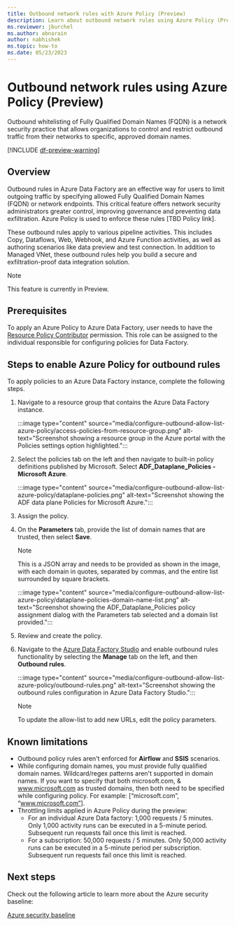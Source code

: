 ```yaml
---
title: Outbound network rules with Azure Policy (Preview)
description: Learn about outbound network rules using Azure Policy (Preview).
ms.reviewer: jburchel
ms.author: abnarain
author: nabhishek
ms.topic: how-to
ms.date: 05/23/2023
---
```


# Outbound network rules using Azure Policy (Preview)

Outbound whitelisting of Fully Qualified Domain Names (FQDN) is a network security practice that allows organizations to control and restrict outbound traffic from their networks to specific, approved domain names.

[!INCLUDE [df-preview-warning](includes/data-factory-preview-warning.md)]

## Overview

Outbound rules in Azure Data Factory are an effective way for users to limit outgoing traffic by specifying allowed Fully Qualified Domain Names (FQDN) or network endpoints. This critical feature offers network security administrators greater control, improving governance and preventing data exfiltration. Azure Policy is used to enforce these rules [TBD Policy link].  

These outbound rules apply to various pipeline activities. This includes Copy, Dataflows, Web, Webhook, and Azure Function activities, as well as authoring scenarios like data preview and test connection. In addition to Managed VNet, these outbound rules help you build a secure and exfiltration-proof data integration solution.

> [!NOTE]
> This feature is currently in Preview.

## Prerequisites

To apply an Azure Policy to Azure Data Factory, user needs to have the [Resource Policy Contributor](/azure/role-based-access-control/built-in-roles.md#resource-policy-contributor) permission. This role can be assigned to the individual responsible for configuring policies for Data Factory.

## Steps to enable Azure Policy for outbound rules

To apply policies to an Azure Data Factory instance, complete the following steps.

1. Navigate to a resource group that contains the Azure Data Factory instance.

   :::image type="content" source="media/configure-outbound-allow-list-azure-policy/access-policies-from-resource-group.png" alt-text="Screenshot showing a resource group in the Azure portal with the Policies settings option highlighted.":::

1. Select the policies tab on the left and then navigate to built-in policy definitions published by Microsoft. Select **ADF_Dataplane_Policies - Microsoft Azure**.

   :::image type="content" source="media/configure-outbound-allow-list-azure-policy/dataplane-policies.png" alt-text="Screenshot showing the ADF data plane Policies for Microsoft Azure.":::

1. Assign the policy.

1. On the **Parameters** tab, provide the list of domain names that are trusted, then select **Save**.

   > [!NOTE]
   > This is a JSON array and needs to be provided as shown in the image, with each domain in quotes, separated by commas, and the entire list surrounded by square brackets.

   :::image type="content" source="media/configure-outbound-allow-list-azure-policy/dataplane-policies-domain-name-list.png" alt-text="Screenshot showing the ADF_Dataplane_Policies policy assignment dialog with the Parameters tab selected and a domain list provided.":::

1. Review and create the policy.

1. Navigate to the [Azure Data Factory Studio](https://ms-adf.azure.com) and enable outbound rules functionality by selecting the **Manage** tab on the left, and then **Outbound rules**.

   :::image type="content" source="media/configure-outbound-allow-list-azure-policy/outbound-rules.png" alt-text="Screenshot showing the outbound rules configuration in Azure Data Factory Studio.":::

   > [!NOTE]
   > To update the allow-list to add new URLs, edit the policy parameters.

## Known limitations

- Outbound policy rules aren't enforced for **Airflow** and **SSIS** scenarios.
- While configuring domain names, you must provide fully qualified domain names. Wildcard/regex patterns aren't supported in domain names. If you want to specify that both microsoft.com, & www.microsoft.com as trusted domains, then both need to be specified while configuring policy. For example: [“microsoft.com”, “www.microsoft.com”].
- Throttling limits applied in Azure Policy during the preview: 
  - For an individual Azure Data factory: 1,000 requests / 5 minutes. Only 1,000 activity runs can be executed in a 5-minute period. Subsequent run requests fail once this limit is reached. 
  - For a subscription: 50,000 requests / 5 minutes. Only 50,000 activity runs can be executed in a 5-minute period per subscription. Subsequent run requests fail once this limit is reached.

## Next steps

Check out the following article to learn more about the Azure security baseline:

[Azure security baseline](data-factory-security-baseline.md)
